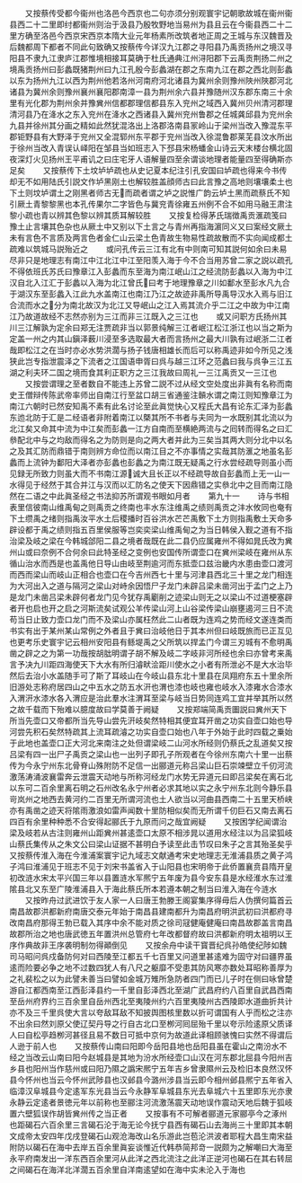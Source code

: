<!-- { "loadSidebar": true } -->
　　又按蔡传受都今衞州也洛邑今西京也二句亦须分别观寰宇记朝歌故城在衞州衞县西二十二里即纣都衞州则治于汲县乃殷牧野地当易州为县且云在今衞县西二十二里方确至洛邑今西京宋西京本隋大业元年杨素所改筑者地正周之王城与东汉魏晋及后魏都周下都者不同此句致确又按蔡传今详汉九江郡之寻阳县乃禹贡扬州之境汉寻阳县不隶九江隶庐江郡惟境相接耳莫确于杜氏通典江州浔阳郡下云禹贡荆扬二州之境禹贡扬州曰彭蠡既猪荆州曰九江孔殷今彭蠡湖在郡之东南九江在郡之西北则彭蠡以东为扬州九江以西为荆州他若洛州河南府河北诸县为冀州余则豫州陜州陜郡河北诸县为冀州余则豫州襄州襄阳郡南漳一县为荆州余六县并豫随州汉东郡东南三十余里有光化郡为荆州余并豫兾州信都郡理信都县东入兖州之域西入冀州贝州清河郡理清河县乃在洚水之东入兖州在洚水之西诸县入冀州兖州鲁郡之任城龚邱县为兖州余九县并徐州其分画之精如此然犹混洛出上洛郡洛南县冡岭山于梁州当改入豫混东平郡钜野县有大野泽于兖州又全混郓州东平郡于兖州当改入徐混鲁郡莱芜县汶水所出于徐州当改入青误认峄阳在邹县当如班志入下邳县宋杨蟠金山诗云天末楼台横北固夜深灯火见扬州王平甫讥之曰庄宅牙人语解量四至余谓谈地理者能量四至得确斯亦足矣
　　又按蔡传下土坟垆垆疏也从史记夏本纪注引孔安国曰垆疏也得来今书传却无不如用陆氏引説文作垆黑刚土也解较胜盖顔师古曰此言豫之高地则壤壤柔土也下土则坟垆谓土之刚黑者师古无而疏者谓之垆之説惟广韵云垆土黑而疏蔡氏不知引厥土青黎黎黑也本孔传果尔二字皆色与冀兖青徐雍五州例不合不如用马融王肃注黎小疏也青以辨其色黎以辨其质耳解较胜
　　又按复检得茅氏瑞徴禹贡滙疏笺曰豫土止言壤其色杂也从厥土中又别以下土言之与青州再指海濵同义又曰案经文厥土未有言色不言质及两言色者金仁山云梁土色青故生物易性疏故散而不实向闻成都土疏难以筑城马説殆近之
　　或问孔传云三江有北有中则南可知其説何如余曰未易尽非只是地理志有南江中江北江中江至阳羡入海于今不合当用苏曾二家之説以疏孔不得依班氏苏氏曰豫章江入彭蠡而东至海为南江岷山江之经流防彭蠡以入海为中江汉自北入江汇于彭蠡以入海为北江曾氏曰考于地理豫章之川如鄱水至彭水凡九合于湖汉东至彭蠡入江此九水盖南江也南江乃江之故迹非禹所导禹导汉水入焉与旧江合流而水之分为南北故汉为北江又导岷山之江入焉其流介乎二江之中故为中江南江乃故道故经不志然亦别为三江而非三江既入之三江也
　　或又问职方氏扬州其川三江解孰为定余曰郑无注贾疏非当以郭景纯解三江者岷江松江浙江也以当之斯为定盖一州之内其山鎭泽薮川浸至多选取最大者而言扬州之最大川孰有过岷浙二江者哉即松江之在当时亦必水势洪濶与扬子钱唐相雄长而后可以称禹迹非如今所见之浅狭此岂专指泄震泽之下流者之江国语申胥曰呉与越三江环之范蠡曰我与呉争三江五湖之利夫环二国之境而食其利正职方之三江我故曰周礼一三江禹贡又一三江也
　　又按尝谓理之至者数自不能违上苏曾二説不过从经文空处度出非眞有名称而南史王僧辩传陈武帝率师出自南江行至盆口胡三省通鉴注贑水谓之南江则知豫章江为南江六朝时已然安知禹不素有此名讨论至此眞觉快心又程氏大昌有论东汇泽为彭蠡东迆北防于汇是二经语者非附着南江以槩其所不书者与夫同为一水既别其北流以为北江矣又命其中流为中江矣而彭蠡一江方自南而至横絶两流与之囘转而得名之曰汇叅配北中与之均敌而得名之为防则是向之两大者并此为三矣当其两大则分北中以名之及其汇防而鼎错于南则辨方命位而以南江目之不亦事情之实哉其防滙之地虽名彭蠡而上流钟为鄱阳大泽者亦彭蠡也彭蠡之为南江既无疑禹之行水尝经疏导则虽小而见録无所致力则虽大而不书南江源诚大且长正以不经疏导故自彭蠡而上无一山一水得见于经然于其合并江与汉而以汇防名之使天下因鼎错之实叅北中之目而南江隐然在二语之中此眞圣经之书法抑苏所谓观书眼如月者
　　第九十一
　　诗与书相表里信彼南山维禹甸之则禹贡之终南也丰水东注维禹之绩则禹贡之沣水攸同也奄有下土缵禹之绪则指禹汝平水土后稷播时百谷洪水芒芒禹敷下土方则指禹敷土天命多辟设都于禹之绩则指五百里侯服等岂奕奕梁山维禹甸之为当日韩侯入觐之道有不指治梁及岐之梁在今韩城郃阳二县之境者哉既在此二县仍应属雍州不得如晁氏改为兾州山或曰奈例不合何余曰此特圣经之变例也安国传所谓壶口在兾州梁岐在雍州从东循山治水而西是也盖禹他日导山由岐至荆逾河而东抵壶口兹治畿内水患由壶口渡河而西而梁山而岐山正相合也壶口在今吉州西七十里与河津县西北三十里之龙门相连为大河出入之道与隔河之梁山对峙余因悟尸子龙门未辟吕梁未凿河出于孟门之上乃是龙门未凿吕梁未辟何者龙门见今犹存禹劚削之迹梁山则无之以梁山不过道梗塞辟者开也启也开之启之河斯流矣试观公羊传梁山河上山谷梁传梁山崩壅遏河三日不流苟当日止致力壶口龙门而不及梁山亦属枉然此二山者既为连鸡之势而经文遂连类而书实有出于某州某山常例之外者且于兾曰治岐他日于其本州但曰岐既旅而已正互见也更考乐史寰宇记云相州安阳县有鲧堤禹之父所筑以捍孟门今谓三刃城有不愈明禹凿之辟之之为第一功哉按胡朏明谓子胡不解及岐二字岐非河所经也余曰亦曾考来禹言予决九川距四海使天下大水有所归濬畎浍距川使水之小者有所泄必不是大水治毕然后去治小水盖随手可了斯了耳岐山在今岐山县东北十里县在凤翔府东五十里余所旧游处志称府居四山之中五水之防五水汧也渭也漆也岐也雍也岐水入漆雍水合漆水入渭汧水漆水各入渭应是治此羣水注渭耳至梁与岐当日势同连鸡工宜并举其所以然之故千载而下殆难以臆度故曰学莫善于阙疑
　　又按郑端简禹贡圗説曰兾州天下所当先壶口又帝都所当先导山尝先汧岐矣然特相其便宜耳开凿之功实自壶口始也导河尝先积石矣然特疏其上流耳疏濬之功实自壶口始也八年于外始于此时四载之乗始于此地也盖壶口正大河北来南注之处但谓梁岐二山河水所经则仍蔡氏之乱道矣又按吕梁有四一出尸子禹贡之梁山也一出列子即孔子所观者在今徐州东南六十里一出蔡传为今永宁州东北骨脊山殊附防不足信一出郦道元称吕梁山巨石崇竦壁立千仞河流激荡涛涌波襄雷奔云泄震天动地与所称河经龙门水势无异道元曰即吕梁矣在离石北以东可二百余里离石明之石州改名永宁州者必求其地以实之永宁州东北则今静乐县岢岚州之地西去黄河约二百里无所谓河流也土人欲当以河曲县西南二十五里天桥峡亦有禹凿之迹天将隂雨激浪如雷声闻数十里防相似矣而无所谓千仞巨石又南去离石四百有余里种种悉不合安得起郦氏于九原而问之哉宜阙疑
　　又按困学纪闻谓治梁及岐若从古注则雍州山距兾州甚逺壶口太原不相涉晁以道用水经注以为吕梁狐岐山蔡氏集传从之朱文公曰梁山证据不甚明白予读至此击节叹曰朱子之言其殆圣矣乎又按蔡传淮入海在今淮浦案寰宇记九域志文献通考宋史地理志无淮浦县质之黄子鸿子鸿曰淮浦见于班志不见于刘宋书盖省入于山阳县也宋明帝于此侨置襄贲县隋开皇初改涟水宋太平兴国三年以县置涟水军熈宁五年废为县今安东县是水经淮水东过淮隂县北又东至广陵淮浦县入于海此蔡氏所本若遵本朝之制当曰淮入海在今涟水
　　又按昨舟过武进饮于友人家一人曰唐王勃滕王阁宴集序得毋后人伪撰何篇首云南昌故郡洪都新府南唐交泰元年始于南昌县建南都升为南昌府明洪武初曰洪都府寻改南昌府那得王勃已载入其序中余不能对质之徐司冦健庵健庵曰南昌故郡盖言南昌故郡所治之地也唐武徳五年置洪州总管府七年改都督府故曰洪都新府明太祖明以王序作典故非王序袭明制勿得顚倒见
　　又按余舟中读干寳晋纪呉孙皓使纪陟如魏司马昭问呉戍备防何对曰西陵至江都五千七百里又问道里甚逺难为固守对曰疆界虽逺而险要必争之地不过数四犹人有八尺之躯靡不受患其防风寒亦数处耳昭称善厚为之礼裴松之以为此譬未善当曰譬如金城万雉所急防者四门而已儿子时在侧曰咏曾楚游自江都西南至江西彭泽县约一千里自彭泽西北至湖广武昌府约八百里自武昌西南至岳州府界约三百余里自岳州西北至夷陵州约六百里夷陵州古西陵即水道曲折共计亦不及三千里呉使大言以夸敌耳敌不知披舆图核里数以折可谓国有人乎而松之注亦不出余曰然刘原父使辽契丹导之行自古北口至栁河囘屈殆千里以夸示险逺原父质译人曰自松亭趋栁河甚径且易不数日可抵中京何为故道此译相顾骇愧曰实然不得谓后人逊于前人也
　　又按蔡传山南曰阳即今岳阳县地也岳阳县虽在霍山之南汾水不经之当改云山南曰阳今赵城县是其地为汾水所经壶口山汉在河东郡北屈县今阳州吉乡县也阳州当作慈州或曰阳乃隰之譌宋熈宁五年吉乡曾隶隰州云及检旧本良然汉怀县今怀州也当云今怀州武陟县也汉邺县今潞州涉县当云即今相州邺县熈宁五年省入临漳汉阜城县今定逺军东光县当云今永静军阜城县东光去阜城六十五里即东光亦隶永静云定逺者景徳元年以前称也至郦注河流激荡震天动地误作震动天地后魏于狐岐置六壁狐误作胡皆兾州传之当正者
　　又按事有不可解者郦道元家郦亭今之涿州也距碣石六百余里三言碣石沦于海无论今抚宁县西有碣石山去海尚三十里即其本朝文成帝太安四年戊戌登碣石山观沧海改山名乐游此岂苞沦洪波者耶程大昌生南宋益附防以碣石在海中去岸五百余里眞妄谈惟近代韩恭简邦竒一説颇为之解嘲曰大海至永平府南发出一洋东西百余里河从此洋之西北流注之此洋正逆河也碣石在其右转屈之间碣石在海洋北洋濶五百余里自洋南逺望如在海中实未沦入于海也

